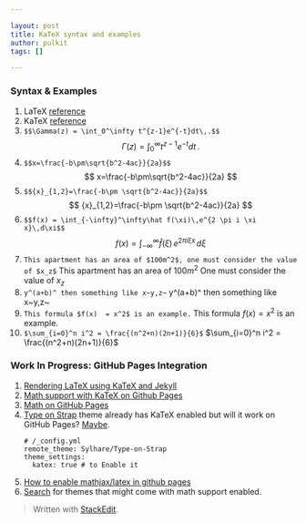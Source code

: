 ```yaml
---

layout: post
title: KaTeX syntax and examples
author: pulkit
tags: []

---
```


### Syntax & Examples

1. LaTeX [reference](http://meta.math.stackexchange.com/questions/5020/mathjax-basic-tutorial-and-quick-reference)
2. KaTeX [reference](https://katex.org/docs/supported.html)
3. `$$\Gamma(z) = \int_0^\infty t^{z-1}e^{-t}dt\,.$$`
$$
\Gamma(z) = \int_0^\infty t^{z-1}e^{-t}dt\,.
$$
4. `$$x=\frac{-b\pm\sqrt{b^2-4ac}}{2a}$$`
$$
x=\frac{-b\pm\sqrt{b^2-4ac}}{2a}
$$
5. `$${x}_{1,2}=\frac{-b\pm \sqrt{b^2-4ac}}{2a}$$`
$$
{x}_{1,2}=\frac{-b\pm \sqrt{b^2-4ac}}{2a}  
$$
6. `$$f(x) = \int_{-\infty}^\infty\hat f(\xi)\,e^{2 \pi i \xi x}\,d\xi$$`
$$
f(x) = \int_{-\infty}^\infty\hat f(\xi)\,e^{2 \pi i \xi x}\,d\xi
$$
7. `This apartment has an area of $100m^2$, one must consider the value of $x_z$`
This apartment has an area of $100m^2$
One must consider the value of $x_z$
8. `y^(a+b)^ then something like x~y,z~`
y^(a+b)^ then something like x~y,z~
9. `This formula $f(x)  = x^2$ is an example.`
This formula $f(x)  = x^2$ is an example.
10. `$\sum_{i=0}^n i^2 = \frac{(n^2+n)(2n+1)}{6}$`
$\sum_{i=0}^n i^2 = \frac{(n^2+n)(2n+1)}{6}$ 

### Work In Progress: GitHub Pages Integration

1. [Rendering LaTeX using KaTeX and Jekyll](https://xuc.me/blog/katex-and-jekyll/)
2. [Math support with KaTeX on Github Pages](https://karas.io/blog/math-support-with-katex-on-github-pages/)
3. [Math on GitHub Pages](http://g14n.info/2014/09/math-on-github-pages/)
4. [Type on Strap](https://github.com/Sylhare/Type-on-Strap) theme already has KaTeX enabled but will it work on GitHub Pages? [Maybe](https://blog.github.com/2017-11-29-use-any-theme-with-github-pages/).
	```
	# /_config.yml
	remote_theme: Sylhare/Type-on-Strap
	theme_settings:
	  katex: true # to Enable it
	```
5. [How to enable mathjax/latex in github pages](https://zishuaiz.github.io/blog/how-to-enable-mathjax-in-github-pages)
6. [Search](https://github.com/search?q=use_math+remote_theme&type=Code) for themes that might come with math support enabled.

> Written with [StackEdit](https://stackedit.io/).

<!--stackedit_data:
eyJoaXN0b3J5IjpbMTkwMDIwNDk0MSw0MTM1MDk1NzksLTE0ND
MwNjg3ODAsMjY0MTM5MTAxLDE1MzU1MzMwOTEsMjA4NDg2NDgw
MCwtMTQ5MTcyNDIzNiwtMTg4MjczMjY5NSwxMjA0MzU1OTA3LC
0xMzA3NDQ5OTE3LC0xOTQxMDMwMTAwLC0xMzkzMjI1ODk1XX0=

-->
<!--stackedit_data:
eyJoaXN0b3J5IjpbMTk0Mzg4MTkwNF19
-->